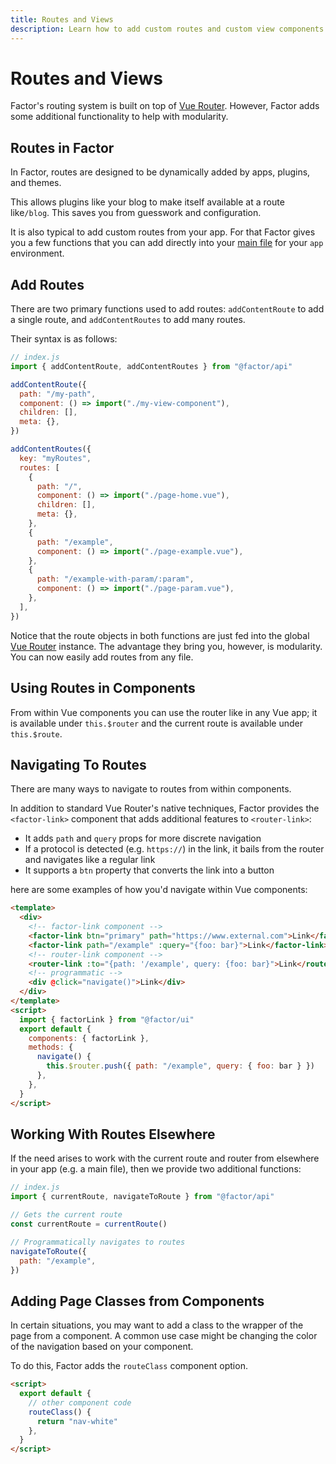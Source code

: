 ```yaml
---
title: Routes and Views
description: Learn how to add custom routes and custom view components.
---
```


# Routes and Views

Factor's routing system is built on top of [Vue Router](https://router.vuejs.org/). However, Factor adds some additional functionality to help with modularity.

## Routes in Factor

In Factor, routes are designed to be dynamically added by apps, plugins, and themes.

This allows plugins like your blog to make itself available at a route like`/blog`. This saves you from guesswork and configuration.

It is also typical to add custom routes from your app. For that Factor gives you a few functions that you can add directly into your [main file](./main-files) for your `app` environment.

## Add Routes

There are two primary functions used to add routes: `addContentRoute` to add a single route, and `addContentRoutes` to add many routes.

Their syntax is as follows:

```js
// index.js
import { addContentRoute, addContentRoutes } from "@factor/api"

addContentRoute({
  path: "/my-path",
  component: () => import("./my-view-component"),
  children: [],
  meta: {},
})

addContentRoutes({
  key: "myRoutes",
  routes: [
    {
      path: "/",
      component: () => import("./page-home.vue"),
      children: [],
      meta: {},
    },
    {
      path: "/example",
      component: () => import("./page-example.vue"),
    },
    {
      path: "/example-with-param/:param",
      component: () => import("./page-param.vue"),
    },
  ],
})
```

Notice that the route objects in both functions are just fed into the global [Vue Router](https://router.vuejs.org/) instance. The advantage they bring you, however, is modularity. You can now easily add routes from any file.

## Using Routes in Components

From within Vue components you can use the router like in any Vue app; it is available under `this.$router` and the current route is available under `this.$route`.

## Navigating To Routes

There are many ways to navigate to routes from within components.

In addition to standard Vue Router's native techniques, Factor provides the `<factor-link>` component that adds additional features to `<router-link>`:

- It adds `path` and `query` props for more discrete navigation
- If a protocol is detected (e.g. `https://`) in the link, it bails from the router and navigates like a regular link
- It supports a `btn` property that converts the link into a button

here are some examples of how you'd navigate within Vue components:

```html
<template>
  <div>
    <!-- factor-link component -->
    <factor-link btn="primary" path="https://www.external.com">Link</factor-link>
    <factor-link path="/example" :query="{foo: bar}">Link</factor-link>
    <!-- router-link component -->
    <router-link :to="{path: '/example', query: {foo: bar}">Link</router-link>
    <!-- programmatic -->
    <div @click="navigate()">Link</div>
  </div>
</template>
<script>
  import { factorLink } from "@factor/ui"
  export default {
    components: { factorLink },
    methods: {
      navigate() {
        this.$router.push({ path: "/example", query: { foo: bar } })
      },
    },
  }
</script>
```

## Working With Routes Elsewhere

If the need arises to work with the current route and router from elsewhere in your app (e.g. a main file), then we provide two additional functions:

```js
// index.js
import { currentRoute, navigateToRoute } from "@factor/api"

// Gets the current route
const currentRoute = currentRoute()

// Programmatically navigates to routes
navigateToRoute({
  path: "/example",
})
```

## Adding Page Classes from Components

In certain situations, you may want to add a class to the wrapper of the page from a component. A common use case might be changing the color of the navigation based on your component.

To do this, Factor adds the `routeClass` component option.

```html
<script>
  export default {
    // other component code
    routeClass() {
      return "nav-white"
    },
  }
</script>
```
